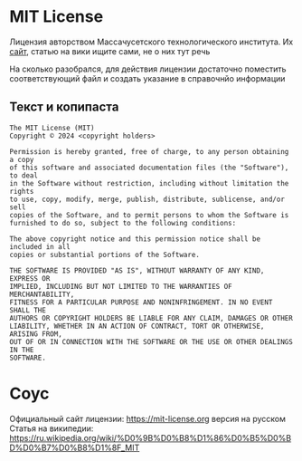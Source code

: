 # MIT License

Лицензия авторством Массачусетского технологического института. Их [сайт](https://web.mit.edu), статью на
вики ищите сами, не о них тут речь

На сколько разобрался, для действия лицензии достаточно поместить соответствующий файл
и создать указание в справочнйо информации

## Текст и копипаста

```
The MIT License (MIT)
Copyright © 2024 <copyright holders>

Permission is hereby granted, free of charge, to any person obtaining a copy
of this software and associated documentation files (the "Software"), to deal
in the Software without restriction, including without limitation the rights
to use, copy, modify, merge, publish, distribute, sublicense, and/or sell
copies of the Software, and to permit persons to whom the Software is
furnished to do so, subject to the following conditions:

The above copyright notice and this permission notice shall be included in all
copies or substantial portions of the Software.

THE SOFTWARE IS PROVIDED "AS IS", WITHOUT WARRANTY OF ANY KIND, EXPRESS OR
IMPLIED, INCLUDING BUT NOT LIMITED TO THE WARRANTIES OF MERCHANTABILITY,
FITNESS FOR A PARTICULAR PURPOSE AND NONINFRINGEMENT. IN NO EVENT SHALL THE
AUTHORS OR COPYRIGHT HOLDERS BE LIABLE FOR ANY CLAIM, DAMAGES OR OTHER
LIABILITY, WHETHER IN AN ACTION OF CONTRACT, TORT OR OTHERWISE, ARISING FROM,
OUT OF OR IN CONNECTION WITH THE SOFTWARE OR THE USE OR OTHER DEALINGS IN THE
SOFTWARE.
```

# Соус

Официальный сайт лицензии: https://mit-license.org версия на русском
Статья на википедии: https://ru.wikipedia.org/wiki/%D0%9B%D0%B8%D1%86%D0%B5%D0%BD%D0%B7%D0%B8%D1%8F_MIT

